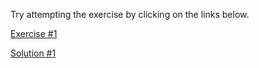 Try attempting the exercise by clicking on the links below.

[Exercise #1](https://codesandbox.io/s/useref-exercise-1-3p7mb)

[Solution #1](https://codesandbox.io/s/useref-exercise-1-solution-uep5s) 
